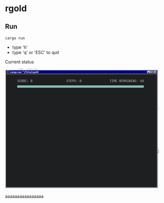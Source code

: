 # rgold

## Run

```console
cargo run
```

* type 'h'
* type 'q' or 'ESC' to quit

Current status

![current status](status.png)


aaaaaaaaaaaaaaaa


